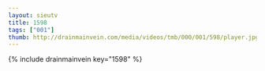 ```yaml
--- 
layout: sieutv
title: 1598
tags: ["001"]
thumb: http://drainmainvein.com/media/videos/tmb/000/001/598/player.jpg
---
```

{% include drainmainvein key="1598" %} 
